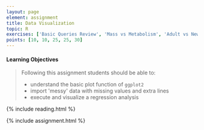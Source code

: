 ```yaml
---
layout: page
element: assignment
title: Data Visualization
topic: R
exercises: ['Basic Queries Review', 'Mass vs Metabolism', 'Adult vs Newborn Size', 'Sexual Dimorphism Exploration', 'Sexual Dimorphism Data Manipulation']
points: [10, 10, 25, 25, 30]
---
```


#### Learning Objectives

> Following this assignment students should be able to:
>
> - understand the basic plot function of `ggplot2`
> - import 'messy' data with missing values and extra lines
> - execute and visualize a regression analysis

{% include reading.html %}

{% include assignment.html %}
